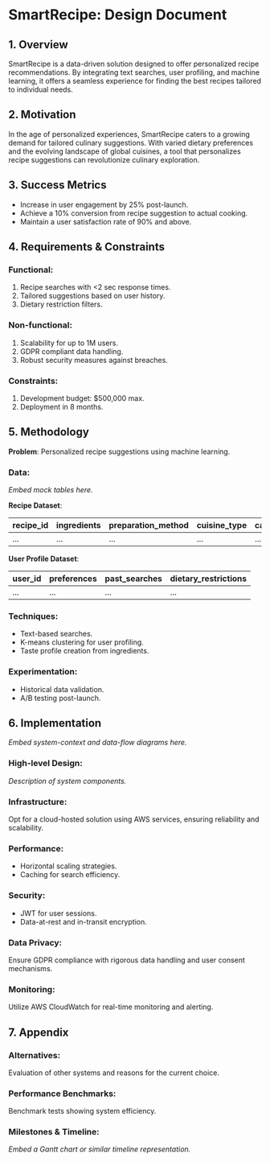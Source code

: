 # SmartRecipe: Design Document

## 1. Overview

SmartRecipe is a data-driven solution designed to offer personalized recipe recommendations. By integrating text searches, user profiling, and machine learning, it offers a seamless experience for finding the best recipes tailored to individual needs.

## 2. Motivation

In the age of personalized experiences, SmartRecipe caters to a growing demand for tailored culinary suggestions. With varied dietary preferences and the evolving landscape of global cuisines, a tool that personalizes recipe suggestions can revolutionize culinary exploration.

## 3. Success Metrics

- Increase in user engagement by 25% post-launch.
- Achieve a 10% conversion from recipe suggestion to actual cooking.
- Maintain a user satisfaction rate of 90% and above.

## 4. Requirements & Constraints

### Functional:

1. Recipe searches with <2 sec response times.
2. Tailored suggestions based on user history.
3. Dietary restriction filters.

### Non-functional:

1. Scalability for up to 1M users.
2. GDPR compliant data handling.
3. Robust security measures against breaches.

### Constraints:

1. Development budget: $500,000 max.
2. Deployment in 8 months.

## 5. Methodology

**Problem**: Personalized recipe suggestions using machine learning.

### Data:

*Embed mock tables here.*

**Recipe Dataset**:

| recipe_id | ingredients | preparation_method | cuisine_type | calories |
|-----------|-------------|--------------------|--------------|----------|
| ...       | ...         | ...                | ...          | ...      |

**User Profile Dataset**:

| user_id | preferences | past_searches | dietary_restrictions |
|---------|-------------|---------------|----------------------|
| ...     | ...         | ...           | ...                  |

### Techniques:

- Text-based searches.
- K-means clustering for user profiling.
- Taste profile creation from ingredients.

### Experimentation:

- Historical data validation.
- A/B testing post-launch.

## 6. Implementation

*Embed system-context and data-flow diagrams here.*

### High-level Design:

*Description of system components.*

### Infrastructure:

Opt for a cloud-hosted solution using AWS services, ensuring reliability and scalability.

### Performance:

- Horizontal scaling strategies.
- Caching for search efficiency.

### Security:

- JWT for user sessions.
- Data-at-rest and in-transit encryption.

### Data Privacy:

Ensure GDPR compliance with rigorous data handling and user consent mechanisms.

### Monitoring:

Utilize AWS CloudWatch for real-time monitoring and alerting.

## 7. Appendix

### Alternatives:

Evaluation of other systems and reasons for the current choice.

### Performance Benchmarks:

Benchmark tests showing system efficiency.

### Milestones & Timeline:

*Embed a Gantt chart or similar timeline representation.*
